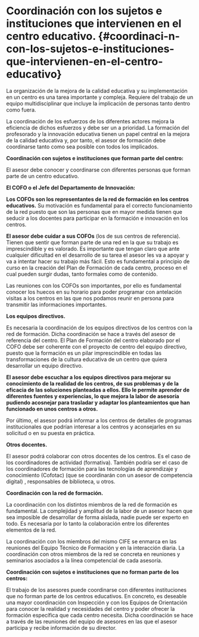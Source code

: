 # Coordinación con los sujetos e instituciones que intervienen en el centro educativo. {#coordinaci-n-con-los-sujetos-e-instituciones-que-intervienen-en-el-centro-educativo}

La organización de la mejora de la calidad educativa y su implementación en un centro es una tarea importante y compleja. Requiere del trabajo de un equipo multidisciplinar que incluye la implicación de personas tanto dentro como fuera.

La coordinación de los esfuerzos de los diferentes actores mejora la eficiencia de dichos esfuerzos y debe ser un a prioridad. La formación del profesorado y la innovación educativa tienen un papel central en la mejora de la calidad educativa y, por tanto, el asesor de formación debe coordinarse tanto como sea posible con todos los implicados.

**Coordinación con sujetos e instituciones que forman parte del centro:**

El asesor debe conocer y coordinarse con diferentes personas que forman parte de un centro educativo.

**El COFO o el Jefe del Departamento de Innovación:**

**Los COFOs son los representantes de la red de formación en los centros educativos.** Su motivación es fundamental para el correcto funcionamiento de la red puesto que son las personas que en mayor medida tienen que seducir a los docentes para participar en la formación e innovación en los centros.

**El asesor debe cuidar a sus COFOs** (los de sus centros de referencia). Tienen que sentir que forman parte de una red en la que su trabajo es imprescindible y es valorado. Es importante que tengan claro que ante cualquier dificultad en el desarrollo de su tarea el asesor les va a apoyar y va a intentar hacer su trabajo más fácil. Esto es fundamental a principio de curso en la creación del Plan de Formación de cada centro, proceso en el cual pueden surgir dudas, tanto formales como de contenido.

Las reuniones con los COFOs son importantes, por ello es fundamental conocer los huecos en su horario para poder programar con antelación visitas a los centros en las que nos podamos reunir en persona para transmitir las informaciones importantes.

**Los equipos directivos.**

Es necesaria la coordinación de los equipos directivos de los centros con la red de formación. Dicha coordinación se hace a través del asesor de referencia del centro. El Plan de Formación del centro elaborado por el COFO debe ser coherente con el proyecto de centro del equipo directivo, puesto que la formación es un pilar imprescindible en todas las transformaciones de la cultura educativa de un centro que quiera desarrollar un equipo directivo.

**El asesor debe escuchar a los equipos directivos para mejorar su conocimiento de la realidad de los centros, de sus problemas y de la eficacia de las soluciones planteadas a ellos. Ello le permite aprender de diferentes fuentes y experiencias, lo que mejora la labor de asesoría pudiendo acosnejar para trasladar y adaptar los planteamientos que han funcionado en unos centros a otros.**

Por último, el asesor podrá informar a los centros de detalles de programas institucionales que podrían interesar a los centros y aconsejarles en su solicitud o en su puesta en práctica.

**Otros docentes.**

El asesor podrá colaborar con otros docentes de los centros. Es el caso de los coordinadores de actividad (formativa). También podría ser el caso de los coordinadores de formación para las tecnologías de aprendizaje y conocimiento (Cofotac) (que se coordinarán con un asesor de competencia digital) , responsables de biblioteca, u otros.

**Coordinación con la red de formación.**

La coordinación con los distintos miembros de la red de formación es fundamental. La complejidad y amplitud de la labor de un asesor hacen que sea imposible de desarrollar de forma aislada, nadie puede ser experto en todo. Es necesaria por lo tanto la colaboración entre los diferentes elementos de la red.

La coordinación con los miembros del mismo CIFE se enmarca en las reuniones del Equipo Técnico de Formación y en la interacción diaria. La coordinación con otros miembros de la red se concreta en reuniones y seminarios asociados a la línea competencial de cada asesoría.

**Coordinación con sujetos e instituciones que no forman parte de los centros:**

El trabajo de los asesores puede coordinarse con diferentes instituciones que no forman parte de los centros educativos. En concreto, es deseable una mayor coordinación con Inspección y con los Equipos de Orientación para conocer la realidad y necesidades del centro y poder ofrecer la formación específica que cada centro necesita. Dicha coordinación se hace a través de las reuniones del equipo de asesores en las que el asesor participa y recibe información de su director.